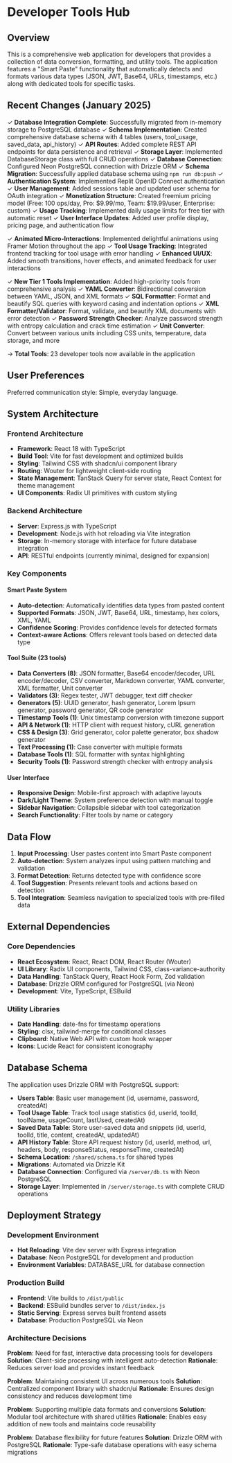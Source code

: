 # Developer Tools Hub

## Overview

This is a comprehensive web application for developers that provides a collection of data conversion, formatting, and utility tools. The application features a "Smart Paste" functionality that automatically detects and formats various data types (JSON, JWT, Base64, URLs, timestamps, etc.) along with dedicated tools for specific tasks.

## Recent Changes (January 2025)

✓ **Database Integration Complete**: Successfully migrated from in-memory storage to PostgreSQL database
✓ **Schema Implementation**: Created comprehensive database schema with 4 tables (users, tool_usage, saved_data, api_history)
✓ **API Routes**: Added complete REST API endpoints for data persistence and retrieval
✓ **Storage Layer**: Implemented DatabaseStorage class with full CRUD operations
✓ **Database Connection**: Configured Neon PostgreSQL connection with Drizzle ORM
✓ **Schema Migration**: Successfully applied database schema using `npm run db:push`
✓ **Authentication System**: Implemented Replit OpenID Connect authentication
✓ **User Management**: Added sessions table and updated user schema for OAuth integration
✓ **Monetization Structure**: Created freemium pricing model (Free: 100 ops/day, Pro: $9.99/mo, Team: $19.99/user, Enterprise: custom)
✓ **Usage Tracking**: Implemented daily usage limits for free tier with automatic reset
✓ **User Interface Updates**: Added user profile display, pricing page, and authentication flow

✓ **Animated Micro-Interactions**: Implemented delightful animations using Framer Motion throughout the app
✓ **Tool Usage Tracking**: Integrated frontend tracking for tool usage with error handling
✓ **Enhanced UI/UX**: Added smooth transitions, hover effects, and animated feedback for user interactions

✓ **New Tier 1 Tools Implementation**: Added high-priority tools from comprehensive analysis
✓ **YAML Converter**: Bidirectional conversion between YAML, JSON, and XML formats
✓ **SQL Formatter**: Format and beautify SQL queries with keyword casing and indentation options
✓ **XML Formatter/Validator**: Format, validate, and beautify XML documents with error detection
✓ **Password Strength Checker**: Analyze password strength with entropy calculation and crack time estimation
✓ **Unit Converter**: Convert between various units including CSS units, temperature, data storage, and more

→ **Total Tools**: 23 developer tools now available in the application

## User Preferences

Preferred communication style: Simple, everyday language.

## System Architecture

### Frontend Architecture
- **Framework**: React 18 with TypeScript
- **Build Tool**: Vite for fast development and optimized builds
- **Styling**: Tailwind CSS with shadcn/ui component library
- **Routing**: Wouter for lightweight client-side routing
- **State Management**: TanStack Query for server state, React Context for theme management
- **UI Components**: Radix UI primitives with custom styling

### Backend Architecture
- **Server**: Express.js with TypeScript
- **Development**: Node.js with hot reloading via Vite integration
- **Storage**: In-memory storage with interface for future database integration
- **API**: RESTful endpoints (currently minimal, designed for expansion)

### Key Components

#### Smart Paste System
- **Auto-detection**: Automatically identifies data types from pasted content
- **Supported Formats**: JSON, JWT, Base64, URL, timestamp, hex colors, XML, YAML
- **Confidence Scoring**: Provides confidence levels for detected formats
- **Context-aware Actions**: Offers relevant tools based on detected data type

#### Tool Suite (23 tools)
- **Data Converters (8)**: JSON formatter, Base64 encoder/decoder, URL encoder/decoder, CSV converter, Markdown converter, YAML converter, XML formatter, Unit converter
- **Validators (3)**: Regex tester, JWT debugger, text diff checker
- **Generators (5)**: UUID generator, hash generator, Lorem Ipsum generator, password generator, QR code generator
- **Timestamp Tools (1)**: Unix timestamp conversion with timezone support
- **API & Network (1)**: HTTP client with request history, cURL generation
- **CSS & Design (3)**: Grid generator, color palette generator, box shadow generator
- **Text Processing (1)**: Case converter with multiple formats
- **Database Tools (1)**: SQL formatter with syntax highlighting
- **Security Tools (1)**: Password strength checker with entropy analysis

#### User Interface
- **Responsive Design**: Mobile-first approach with adaptive layouts
- **Dark/Light Theme**: System preference detection with manual toggle
- **Sidebar Navigation**: Collapsible sidebar with tool categorization
- **Search Functionality**: Filter tools by name or category

## Data Flow

1. **Input Processing**: User pastes content into Smart Paste component
2. **Auto-detection**: System analyzes input using pattern matching and validation
3. **Format Detection**: Returns detected type with confidence score
4. **Tool Suggestion**: Presents relevant tools and actions based on detection
5. **Tool Integration**: Seamless navigation to specialized tools with pre-filled data

## External Dependencies

### Core Dependencies
- **React Ecosystem**: React, React DOM, React Router (Wouter)
- **UI Library**: Radix UI components, Tailwind CSS, class-variance-authority
- **Data Handling**: TanStack Query, React Hook Form, Zod validation
- **Database**: Drizzle ORM configured for PostgreSQL (via Neon)
- **Development**: Vite, TypeScript, ESBuild

### Utility Libraries
- **Date Handling**: date-fns for timestamp operations
- **Styling**: clsx, tailwind-merge for conditional classes
- **Clipboard**: Native Web API with custom hook wrapper
- **Icons**: Lucide React for consistent iconography

## Database Schema

The application uses Drizzle ORM with PostgreSQL support:
- **Users Table**: Basic user management (id, username, password, createdAt)
- **Tool Usage Table**: Track tool usage statistics (id, userId, toolId, toolName, usageCount, lastUsed, createdAt)
- **Saved Data Table**: Store user-saved data and snippets (id, userId, toolId, title, content, createdAt, updatedAt)
- **API History Table**: Store API request history (id, userId, method, url, headers, body, responseStatus, responseTime, createdAt)
- **Schema Location**: `/shared/schema.ts` for shared types
- **Migrations**: Automated via Drizzle Kit
- **Database Connection**: Configured via `/server/db.ts` with Neon PostgreSQL
- **Storage Layer**: Implemented in `/server/storage.ts` with complete CRUD operations

## Deployment Strategy

### Development Environment
- **Hot Reloading**: Vite dev server with Express integration
- **Database**: Neon PostgreSQL for development and production
- **Environment Variables**: DATABASE_URL for database connection

### Production Build
- **Frontend**: Vite builds to `/dist/public`
- **Backend**: ESBuild bundles server to `/dist/index.js`
- **Static Serving**: Express serves built frontend assets
- **Database**: Production PostgreSQL via Neon

### Architecture Decisions

**Problem**: Need for fast, interactive data processing tools for developers
**Solution**: Client-side processing with intelligent auto-detection
**Rationale**: Reduces server load and provides instant feedback

**Problem**: Maintaining consistent UI across numerous tools
**Solution**: Centralized component library with shadcn/ui
**Rationale**: Ensures design consistency and reduces development time

**Problem**: Supporting multiple data formats and conversions
**Solution**: Modular tool architecture with shared utilities
**Rationale**: Enables easy addition of new tools and maintains code reusability

**Problem**: Database flexibility for future features
**Solution**: Drizzle ORM with PostgreSQL
**Rationale**: Type-safe database operations with easy schema migrations